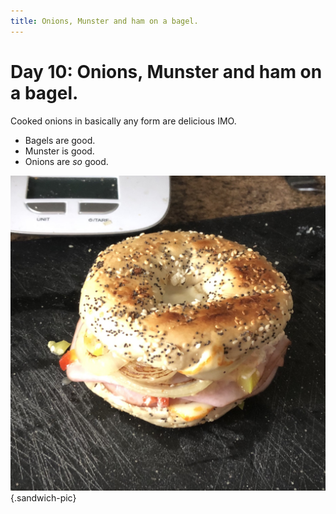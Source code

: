 ```yaml
---
title: Onions, Munster and ham on a bagel.
---
```


# Day 10: Onions, Munster and ham on a bagel.

Cooked onions in basically any form are delicious IMO.

- Bagels are good.
- Munster is good.
- Onions are *so* good.

![](/images/sandwiches/day-10.jpeg){.sandwich-pic}
